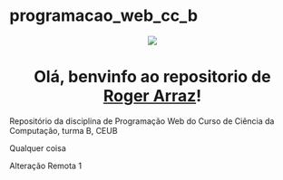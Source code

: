 # programacao_web_cc_b
<p align="center"><img src="https://i.giphy.com/media/v1.Y2lkPTc5MGI3NjExeTE2bDYxd3FsNHU2d2xkeGxkZG91bnhwdnI2MDQ1eGdqOXNnaWJwZiZlcD12MV9pbnRlcm5hbF9naWZfYnlfaWQmY3Q9Zw/B0XCwJ14SDtQJX7x1J/giphy-downsized-large.gif" /></p>
<h1 align="center">Olá, benvinfo ao repositorio de  <a href="https://i.giphy.com/media/v1.Y2lkPTc5MGI3NjExeTE2bDYxd3FsNHU2d2xkeGxkZG91bnhwdnI2MDQ1eGdqOXNnaWJwZiZlcD12MV9pbnRlcm5hbF9naWZfYnlfaWQmY3Q9Zw/B0XCwJ14SDtQJX7x1J/giphy-downsized-large.gif">Roger Arraz</a>!</h1>

Repositório da disciplina de Programação Web do Curso de Ciência da Computação, turma B, CEUB

Qualquer coisa

Alteração Remota 1

